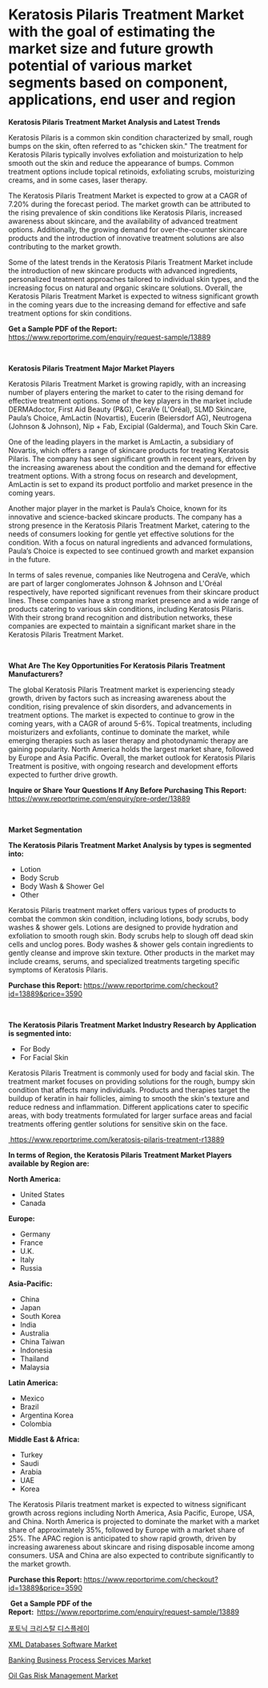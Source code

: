 <p><h1>Keratosis Pilaris Treatment Market with the goal of estimating the market size and future growth potential of various market segments based on component, applications, end user and region</h1></p><p><strong>Keratosis Pilaris Treatment Market Analysis and Latest Trends</strong></p>
<p><p>Keratosis Pilaris is a common skin condition characterized by small, rough bumps on the skin, often referred to as "chicken skin." The treatment for Keratosis Pilaris typically involves exfoliation and moisturization to help smooth out the skin and reduce the appearance of bumps. Common treatment options include topical retinoids, exfoliating scrubs, moisturizing creams, and in some cases, laser therapy.</p><p>The Keratosis Pilaris Treatment Market is expected to grow at a CAGR of 7.20% during the forecast period. The market growth can be attributed to the rising prevalence of skin conditions like Keratosis Pilaris, increased awareness about skincare, and the availability of advanced treatment options. Additionally, the growing demand for over-the-counter skincare products and the introduction of innovative treatment solutions are also contributing to the market growth.</p><p>Some of the latest trends in the Keratosis Pilaris Treatment Market include the introduction of new skincare products with advanced ingredients, personalized treatment approaches tailored to individual skin types, and the increasing focus on natural and organic skincare solutions. Overall, the Keratosis Pilaris Treatment Market is expected to witness significant growth in the coming years due to the increasing demand for effective and safe treatment options for skin conditions.</p></p>
<p><strong>Get a Sample PDF of the Report:&nbsp;</strong> <a href="https://www.reportprime.com/enquiry/request-sample/13889">https://www.reportprime.com/enquiry/request-sample/13889</a></p>
<p>&nbsp;</p>
<p><strong>Keratosis Pilaris Treatment Major Market Players</strong></p>
<p><p>Keratosis Pilaris Treatment Market is growing rapidly, with an increasing number of players entering the market to cater to the rising demand for effective treatment options. Some of the key players in the market include DERMAdoctor, First Aid Beauty (P&G), CeraVe (L'Oréal), SLMD Skincare, Paula’s Choice, AmLactin (Novartis), Eucerin (Beiersdorf AG), Neutrogena (Johnson & Johnson), Nip + Fab, Excipial (Galderma), and Touch Skin Care.</p><p>One of the leading players in the market is AmLactin, a subsidiary of Novartis, which offers a range of skincare products for treating Keratosis Pilaris. The company has seen significant growth in recent years, driven by the increasing awareness about the condition and the demand for effective treatment options. With a strong focus on research and development, AmLactin is set to expand its product portfolio and market presence in the coming years.</p><p>Another major player in the market is Paula’s Choice, known for its innovative and science-backed skincare products. The company has a strong presence in the Keratosis Pilaris Treatment Market, catering to the needs of consumers looking for gentle yet effective solutions for the condition. With a focus on natural ingredients and advanced formulations, Paula’s Choice is expected to see continued growth and market expansion in the future.</p><p>In terms of sales revenue, companies like Neutrogena and CeraVe, which are part of larger conglomerates Johnson & Johnson and L'Oréal respectively, have reported significant revenues from their skincare product lines. These companies have a strong market presence and a wide range of products catering to various skin conditions, including Keratosis Pilaris. With their strong brand recognition and distribution networks, these companies are expected to maintain a significant market share in the Keratosis Pilaris Treatment Market.</p></p>
<p>&nbsp;</p>
<p><strong>What Are The Key Opportunities For Keratosis Pilaris Treatment Manufacturers?</strong></p>
<p><p>The global Keratosis Pilaris Treatment market is experiencing steady growth, driven by factors such as increasing awareness about the condition, rising prevalence of skin disorders, and advancements in treatment options. The market is expected to continue to grow in the coming years, with a CAGR of around 5-6%. Topical treatments, including moisturizers and exfoliants, continue to dominate the market, while emerging therapies such as laser therapy and photodynamic therapy are gaining popularity. North America holds the largest market share, followed by Europe and Asia Pacific. Overall, the market outlook for Keratosis Pilaris Treatment is positive, with ongoing research and development efforts expected to further drive growth.</p></p>
<p><strong>Inquire or Share Your Questions If Any Before Purchasing This Report:</strong> <a href="https://www.reportprime.com/enquiry/pre-order/13889">https://www.reportprime.com/enquiry/pre-order/13889</a></p>
<p>&nbsp;</p>
<p><strong>Market Segmentation</strong></p>
<p><strong>The Keratosis Pilaris Treatment Market Analysis by types is segmented into:</strong></p>
<p><ul><li>Lotion</li><li>Body Scrub</li><li>Body Wash & Shower Gel</li><li>Other</li></ul></p>
<p><p>Keratosis Pilaris treatment market offers various types of products to combat the common skin condition, including lotions, body scrubs, body washes & shower gels. Lotions are designed to provide hydration and exfoliation to smooth rough skin. Body scrubs help to slough off dead skin cells and unclog pores. Body washes & shower gels contain ingredients to gently cleanse and improve skin texture. Other products in the market may include creams, serums, and specialized treatments targeting specific symptoms of Keratosis Pilaris.</p></p>
<p><strong>Purchase this Report:&nbsp;</strong><a href="https://www.reportprime.com/checkout?id=13889&price=3590">https://www.reportprime.com/checkout?id=13889&price=3590</a></p>
<p>&nbsp;</p>
<p><strong>The Keratosis Pilaris Treatment Market Industry Research by Application is segmented into:</strong></p>
<p><ul><li>For Body</li><li>For Facial Skin</li></ul></p>
<p><p>Keratosis Pilaris Treatment is commonly used for body and facial skin. The treatment market focuses on providing solutions for the rough, bumpy skin condition that affects many individuals. Products and therapies target the buildup of keratin in hair follicles, aiming to smooth the skin's texture and reduce redness and inflammation. Different applications cater to specific areas, with body treatments formulated for larger surface areas and facial treatments offering gentler solutions for sensitive skin on the face.</p></p>
<p><a href="https://www.reportprime.com/keratosis-pilaris-treatment-r13889">&nbsp;https://www.reportprime.com/keratosis-pilaris-treatment-r13889</a></p>
<p><strong>In terms of Region, the Keratosis Pilaris Treatment Market Players available by Region are:</strong></p>
<p>
    <p> <strong> North America: </strong>
        <ul>
            <li>United States</li>
            <li>Canada</li>
        </ul>
        </p> 
    <p> <strong> Europe: </strong>
        <ul>
            <li>Germany</li>
            <li>France</li>
            <li>U.K.</li>
            <li>Italy</li>
            <li>Russia</li>
        </ul>
        </p> 
    <p> <strong> Asia-Pacific: </strong>
        <ul>
            <li>China</li>
            <li>Japan</li>
            <li>South Korea</li>
            <li>India</li>
            <li>Australia</li>
            <li>China Taiwan</li>
            <li>Indonesia</li>
            <li>Thailand</li>
            <li>Malaysia</li>
        </ul>
        </p> 
    <p> <strong> Latin America: </strong>
        <ul>
            <li>Mexico</li>
            <li>Brazil</li>
            <li>Argentina Korea</li>
            <li>Colombia</li>
        </ul>
        </p> 
    <p> <strong> Middle East & Africa: </strong>
        <ul>
            <li>Turkey</li>
            <li>Saudi</li>
            <li>Arabia</li>
            <li>UAE</li>
            <li>Korea</li>
        </ul>
    </p>
    </p>
<p><p>The Keratosis Pilaris treatment market is expected to witness significant growth across regions including North America, Asia Pacific, Europe, USA, and China. North America is projected to dominate the market with a market share of approximately 35%, followed by Europe with a market share of 25%. The APAC region is anticipated to show rapid growth, driven by increasing awareness about skincare and rising disposable income among consumers. USA and China are also expected to contribute significantly to the market growth.</p></p>
<p><strong>Purchase this Report: </strong><a href="https://www.reportprime.com/checkout?id=13889&price=3590">https://www.reportprime.com/checkout?id=13889&price=3590</a></p>
<p>&nbsp;<strong>Get a Sample PDF of the Report:&nbsp;&nbsp;</strong><a href="https://www.reportprime.com/enquiry/request-sample/13889">https://www.reportprime.com/enquiry/request-sample/13889</a></p>
<p><strong></strong></p>
<p><p><a href="https://github.com/laholand/Market-Research-Report-List-4/blob/main/5396097122810.md">포토닉 크리스탈 디스플레이</a></p><p><a href="https://issuu.com/reportprime-2/docs/xml-databases-software-market-size-2030.pptx">XML Databases Software Market</a></p><p><a href="https://github.com/wrwgzwbr35/Market-Research-Report-List-1/blob/main/banking-business-process-services-market.md">Banking Business Process Services Market</a></p><p><a href="https://github.com/sifatuddin25/Market-Research-Report-List-1/blob/main/oil-gas-risk-management-market.md">Oil Gas Risk Management Market</a></p></p>